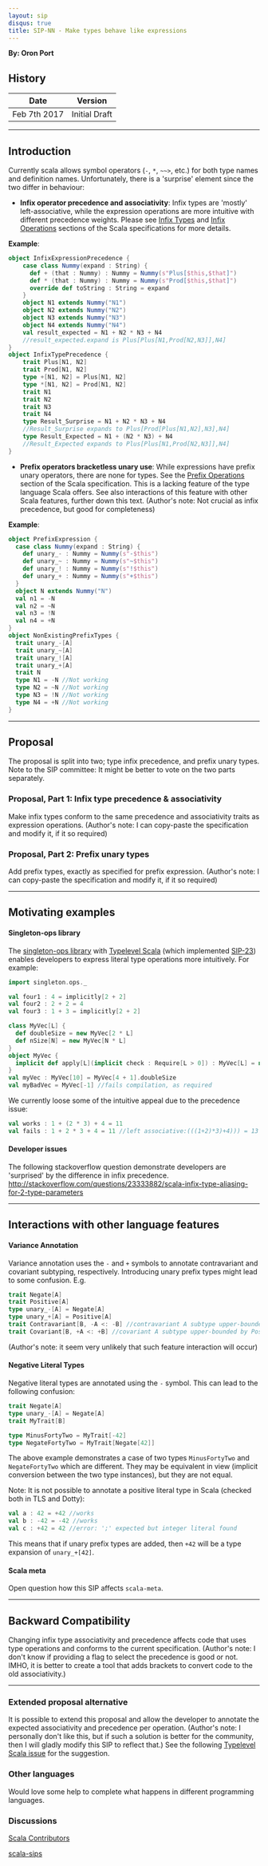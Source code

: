 ```yaml
---
layout: sip
disqus: true
title: SIP-NN - Make types behave like expressions 
---
```


**By: Oron Port**

## History

| Date          | Version          |
|---------------|------------------|
| Feb 7th 2017  | Initial Draft    |

---
## Introduction
Currently scala allows symbol operators (`-`, `*`, `~~>`, etc.) for both type names and definition names.
Unfortunately, there is a 'surprise' element since the two differ in behaviour:

* **Infix operator precedence and associativity**: 
Infix types are 'mostly' left-associative, 
while the expression operations are more intuitive with different precedence weights.
Please see [Infix Types](http://scala-lang.org/files/archive/spec/2.12/03-types.html#infix-types) and [Infix Operations](http://scala-lang.org/files/archive/spec/2.12/06-expressions.html#infix-operations) sections of the Scala specifications for more details. 

**Example**:
```scala
object InfixExpressionPrecedence {
    case class Nummy(expand : String) {
      def + (that : Nummy) : Nummy = Nummy(s"Plus[$this,$that]")
      def * (that : Nummy) : Nummy = Nummy(s"Prod[$this,$that]")
      override def toString : String = expand
    }
    object N1 extends Nummy("N1")
    object N2 extends Nummy("N2")
    object N3 extends Nummy("N3")
    object N4 extends Nummy("N4")
    val result_expected = N1 + N2 * N3 + N4
    //result_expected.expand is Plus[Plus[N1,Prod[N2,N3]],N4]
}
object InfixTypePrecedence {
    trait Plus[N1, N2]
    trait Prod[N1, N2]
    type +[N1, N2] = Plus[N1, N2]
    type *[N1, N2] = Prod[N1, N2]
    trait N1 
    trait N2
    trait N3 
    trait N4 
    type Result_Surprise = N1 + N2 * N3 + N4
    //Result_Surprise expands to Plus[Prod[Plus[N1,N2],N3],N4]
    type Result_Expected = N1 + (N2 * N3) + N4
    //Result_Expected expands to Plus[Plus[N1,Prod[N2,N3]],N4]
}
```

* **Prefix operators bracketless unary use**: While expressions have prefix unary operators, there are none for types. See the [Prefix Operations](http://scala-lang.org/files/archive/spec/2.12/06-expressions.html#prefix-operations) section of the Scala specification. 
This is a lacking feature of the type language Scala offers. See also interactions of this feature with other Scala features, further down this text. 
(Author's note: Not crucial as infix precedence, but good for completeness) 

**Example**:
```scala
object PrefixExpression {
  case class Nummy(expand : String) {
    def unary_- : Nummy = Nummy(s"-$this")
    def unary_~ : Nummy = Nummy(s"~$this")
    def unary_! : Nummy = Nummy(s"!$this")
    def unary_+ : Nummy = Nummy(s"+$this")
  }
  object N extends Nummy("N")
  val n1 = -N
  val n2 = ~N
  val n3 = !N
  val n4 = +N
}
object NonExistingPrefixTypes {
  trait unary_-[A]
  trait unary_~[A]
  trait unary_![A]
  trait unary_+[A]
  trait N
  type N1 = -N //Not working
  type N2 = ~N //Not working
  type N3 = !N //Not working
  type N4 = +N //Not working
}
```

---
## Proposal
The proposal is split into two; type infix precedence, and prefix unary types. Note to the SIP committee: It might be better to vote on the two parts separately.   

### Proposal, Part 1: Infix type precedence & associativity
Make infix types conform to the same precedence and associativity traits as expression operations.
(Author's note: I can copy-paste the specification and modify it, if it so required)
### Proposal, Part 2: Prefix unary types
Add prefix types, exactly as specified for prefix expression. 
(Author's note: I can copy-paste the specification and modify it, if it so required)

---

## Motivating examples

#### Singleton-ops library
The [singleton-ops library](https://github.com/fthomas/singleton-ops) with [Typelevel Scala](https://github.com/typelevel/scala) (which implemented [SIP-23](http://docs.scala-lang.org/sips/pending/42.type.html)) enables developers to express literal type operations more intuitively. 
For example: 
```scala
import singleton.ops._

val four1 : 4 = implicitly[2 + 2]
val four2 : 2 + 2 = 4
val four3 : 1 + 3 = implicitly[2 + 2]

class MyVec[L] {
  def doubleSize = new MyVec[2 * L]
  def nSize[N] = new MyVec[N * L]
}
object MyVec {
  implicit def apply[L](implicit check : Require[L > 0]) : MyVec[L] = new MyVec[L]()
}
val myVec : MyVec[10] = MyVec[4 + 1].doubleSize
val myBadVec = MyVec[-1] //fails compilation, as required
```  
We currently loose some of the intuitive appeal due to the precedence issue:
```scala
val works : 1 + (2 * 3) + 4 = 11
val fails : 1 + 2 * 3 + 4 = 11 //left associative:(((1+2)*3)+4))) = 13
```

#### Developer issues
The following stackoverflow question demonstrate developers are 'surprised' by the difference in infix precedence.
http://stackoverflow.com/questions/23333882/scala-infix-type-aliasing-for-2-type-parameters



---

## Interactions with other language features

#### Variance Annotation
Variance annotation uses the `-` and `+` symbols to annotate contravariant and covariant subtyping, respectively. Introducing unary prefix types might lead to some confusion.
E.g.
```scala
trait Negate[A]
trait Positive[A]
type unary_-[A] = Negate[A] 
type unary_+[A] = Positive[A] 
trait Contravariant[B, -A <: -B] //contravariant A subtype upper-bounded by Negate[B]
trait Covariant[B, +A <: +B] //covariant A subtype upper-bounded by Positive[B]
```
(Author's note: it seem very unlikely that such feature interaction will occur)  

#### Negative Literal Types
Negative literal types are annotated using the `-` symbol. This can lead to the following confusion:
```scala
trait Negate[A]
type unary_-[A] = Negate[A] 
trait MyTrait[B]

type MinusFortyTwo = MyTrait[-42] 
type NegateFortyTwo = MyTrait[Negate[42]]
```
The above example demonstrates a case of two types `MinusFortyTwo` and `NegateFortyTwo` which are different. They may be equivalent in view (implicit conversion between the two type instances), but they are not equal.

Note: It is not possible to annotate a positive literal type in Scala (checked both in TLS and Dotty):
```scala
val a : 42 = +42 //works
val b : -42 = -42 //works
val c : +42 = 42 //error: ';' expected but integer literal found 
```
This means that if unary prefix types are added, then `+42` will be a type expansion of `unary_+[42]`.

#### Scala meta
Open question how this SIP affects `scala-meta`.

---

## Backward Compatibility
Changing infix type associativity and precedence affects code that uses type operations and conforms to the current specification.
(Author's note: I don't know if providing a flag to select the precedence is good or not. IMHO, it is better to create a tool that adds brackets to convert code to the old associativity.)    

---

### Extended proposal alternative
It is possible to extend this proposal and allow the developer to annotate the expected associativity and precedence per operation. 
(Author's note: I personally don't like this, but if such a solution is better for the community, then I will gladly modify this SIP to reflect that.)
See the following [Typelevel Scala issue](https://github.com/typelevel/scala/issues/69) for the suggestion.

### Other languages
Would love some help to complete what happens in different programming languages.

### Discussions
[Scala Contributors](https://contributors.scala-lang.org/t/sip-nn-make-infix-type-alias-precedence-like-expression-operator-precedence/471)

[scala-sips](https://groups.google.com/forum/#!topic/scala-sips/ARVf1RLDw9U)
